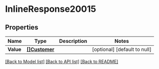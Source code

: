 # InlineResponse20015

## Properties
Name | Type | Description | Notes
------------ | ------------- | ------------- | -------------
**Value** | [**[]Customer**](customer.md) |  | [optional] [default to null]

[[Back to Model list]](../README.md#documentation-for-models) [[Back to API list]](../README.md#documentation-for-api-endpoints) [[Back to README]](../README.md)


